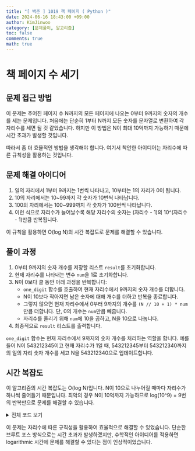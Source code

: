 ```yaml
---
title: "[ 백준 ] 1019 책 페이지 ( Python )"
date: 2024-06-16 18:43:00 +09:00
author: KimJinwoo
category: [문제풀이, 알고리즘]
toc: false
comments: true
math: true
---
```


# 책 페이지 수 세기

## 문제 접근 방법

이 문제는 주어진 페이지 수 N까지의 모든 페이지에 나오는 0부터 9까지의 숫자의 개수를 세는 문제입니다. 처음에는 단순히 1부터 N까지 모든 숫자를 문자열로 변환하여 각 자리수를 세면 될 것 같았습니다. 하지만 이 방법은 N이 최대 10억까지 가능하기 때문에 시간 초과가 발생할 것입니다.

따라서 좀 더 효율적인 방법을 생각해야 합니다. 여기서 착안한 아이디어는 자리수에 따른 규칙성을 활용하는 것입니다.

## 문제 해결 아이디어

1. 일의 자리에서 1부터 9까지는 1번씩 나타나고, 10부터는 1의 자리가 0이 됩니다.
2. 10의 자리에서는 10~99까지 각 숫자가 10번씩 나타납니다.
3. 100의 자리에서는 100~999까지 각 숫자가 100번씩 나타납니다.
4. 이런 식으로 자리수가 늘어날수록 해당 자리수의 숫자는 (자리수 - 1)의 10^(자리수 - 1)만큼 반복됩니다.

이 규칙을 활용하면 O(log N)의 시간 복잡도로 문제를 해결할 수 있습니다.

## 풀이 과정

1. 0부터 9까지의 숫자 개수를 저장할 리스트 `result`를 초기화합니다.
2. 현재 자리수를 나타내는 변수 `num`을 1로 초기화합니다.
3. N이 0보다 클 동안 아래 과정을 반복합니다:
   - `one_digit` 함수를 호출하여 현재 자리수에서 9까지의 숫자 개수를 더합니다.
   - N이 10보다 작아지면 남은 숫자에 대해 개수를 더하고 반복을 종료합니다.
   - 그렇지 않으면 현재 자리수에서 0부터 9까지의 개수를 `(N // 10 + 1) * num`만큼 더합니다. 단, 0의 개수는 `num`만큼 빼줍니다.
   - 자리수를 올리기 위해 `num`에 10을 곱하고, N을 10으로 나눕니다.
4. 최종적으로 `result` 리스트를 출력합니다.

`one_digit` 함수는 현재 자리수에서 9까지의 숫자 개수를 처리하는 역할을 합니다. 예를 들어 N이 543212345이고 현재 자리수가 1일 때, 543212345부터 543212340까지의 일의 자리 숫자 개수를 세고 N을 543212340으로 업데이트합니다.

## 시간 복잡도

이 알고리즘의 시간 복잡도는 O(log N)입니다. N이 10으로 나누어질 때마다 자리수가 하나씩 줄어들기 때문입니다. 최악의 경우 N이 10억까지 가능하므로 log(10^9) = 9번의 반복만으로 문제를 해결할 수 있습니다.

<details>
<summary>전체 코드 보기</summary>

```python
import sys
input = sys.stdin.readline
n = int(input())
result = [0] * 10
num = 1

def one_digit(number):
    while number % 10 != 9:
        for i in str(number):
            result[int(i)] += num
        number -= 1
    return number

while n > 0:
    n = one_digit(n)
    if n < 10:
        for i in range(n + 1):
            result[i] += num
        result[0] -= num
        break
    for j in range(10):
        result[j] += (n // 10 + 1) * num
    result[0] -= num
    num *= 10
    n //= 10

print(*result)
```

</details>

이 문제는 자리수에 따른 규칙성을 활용하여 효율적으로 해결할 수 있었습니다. 단순한 브루트 포스 방식으로는 시간 초과가 발생하겠지만, 수학적인 아이디어를 적용하면 logarithmic 시간에 문제를 해결할 수 있다는 점이 인상적이었습니다.
